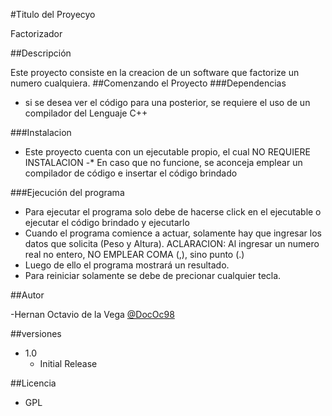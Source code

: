 #Titulo del Proyecyo

Factorizador

##Descripción

Este proyecto consiste en la creacion de un software que factorize un numero cualquiera. 
##Comenzando el Proyecto
###Dependencias

- si se desea ver el código para una posterior, se requiere el uso de un compilador del Lenguaje C++

###Instalacion

- Este proyecto cuenta con un ejecutable propio, el cual NO REQUIERE INSTALACION
-* En caso que no funcione, se aconceja emplear un compilador de código e insertar el código brindado

###Ejecución del programa

- Para ejecutar el programa solo debe de hacerse click en el ejecutable o ejecutar el código brindado y ejecutarlo
- Cuando el programa comience a actuar, solamente hay que ingresar los datos que solicita (Peso y Altura). 
ACLARACION: Al ingresar un numero real no entero, NO EMPLEAR COMA (,), sino punto (.)
- Luego de ello el programa mostrará un resultado. 
- Para reiniciar solamente se debe de precionar cualquier tecla. 

##Autor

-Hernan Octavio de la Vega [@DocOc98](h.o.delavega@gmail.com)

##versiones

- 1.0
  - Initial Release
  
##Licencia 

- GPL